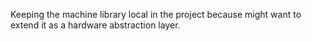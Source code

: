 Keeping the machine library local in the project because might want to extend
it as a hardware abstraction layer.
